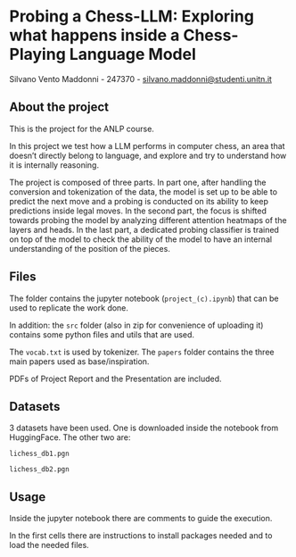 # Probing a Chess-LLM: Exploring what happens inside a Chess-Playing Language Model

Silvano Vento Maddonni - 247370 - silvano.maddonni@studenti.unitn.it

## About the project
This is the project for the ANLP course.

In this project we test how a LLM performs in computer chess, an area that doesn’t directly belong to language, and explore and try to understand how it is internally reasoning.

The project is composed of three parts. In part one, after handling the conversion and tokenization of the data, the model is set up to be able to predict the next move and a probing is conducted on its ability to keep predictions inside legal moves. In the second part, the focus is shifted towards probing the model by analyzing different attention heatmaps of the layers and heads. In the last part, a
dedicated probing classifier is trained on top of the model to check the ability of the model to have an internal understanding of the position of the pieces.


## Files
The folder contains the jupyter notebook (`project_(c).ipynb`) that can be used to replicate the work done. 

In addition: the `src` folder (also in zip for convenience of uploading it) contains some python files and utils that are used. 

The `vocab.txt` is used by tokenizer. The `papers` folder contains the three main papers used as base/inspiration. 

PDFs of Project Report and the Presentation are included.



## Datasets
3 datasets have been used. One is downloaded inside the notebook from HuggingFace. The other two are:

`lichess_db1.pgn`

`lichess_db2.pgn`


## Usage
Inside the jupyter notebook there are comments to guide the execution. 

In the first cells there are instructions to install packages needed and to load the needed files. 

